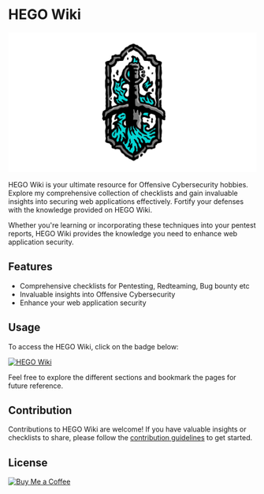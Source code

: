 # HEGO Wiki

![HEGO Wiki Banner](https://github.com/imhego/HEGO-Wiki/blob/main/banner.jpg?raw=true)

HEGO Wiki is your ultimate resource for Offensive Cybersecurity hobbies. Explore my comprehensive collection of checklists and gain invaluable insights into securing web applications effectively. Fortify your defenses with the knowledge provided on HEGO Wiki.

Whether you're learning or incorporating these techniques into your pentest reports, HEGO Wiki provides the knowledge you need to enhance web application security.

## Features

- Comprehensive checklists for Pentesting, Redteaming, Bug bounty etc
- Invaluable insights into Offensive Cybersecurity
- Enhance your web application security

## Usage

To access the HEGO Wiki, click on the badge below:

[![HEGO Wiki](https://img.shields.io/badge/HEGO-Wiki-blueviolet)](https://hego.gitbook.io)

Feel free to explore the different sections and bookmark the pages for future reference.

## Contribution

Contributions to HEGO Wiki are welcome! If you have valuable insights or checklists to share, please follow the [contribution guidelines](CONTRIBUTING.md) to get started.

## License

[![Buy Me a Coffee](https://img.shields.io/badge/-Buy%20Me%20a%20Coffee-orange?logo=buy-me-a-coffee&logoColor=white&link=https://www.buymeacoffee.com/hego)](buymeacoffee.com/?via=hego)
